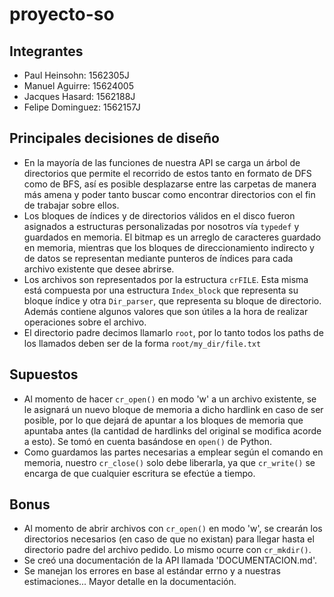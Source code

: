 # proyecto-so

## Integrantes

- Paul Heinsohn: 1562305J
- Manuel Aguirre: 15624005
- Jacques Hasard: 1562188J
- Felipe Dominguez: 1562157J

## Principales decisiones de diseño
* En la mayoría de las funciones de nuestra API se carga un árbol de directorios que permite el recorrido de estos tanto en formato de DFS como de BFS, así es posible desplazarse entre las carpetas de manera más amena y poder tanto buscar como encontrar directorios con el fin de trabajar sobre ellos.
* Los bloques de índices y de directorios válidos en el disco fueron asignados a estructuras personalizadas por nosotros vía `typedef` y guardados en memoria. El bitmap es un arreglo de caracteres guardado en memoria, mientras que los bloques de direccionamiento indirecto y de datos se representan mediante punteros de índices para cada archivo existente que desee abrirse.
* Los archivos son representados por la estructura `crFILE`. Esta misma está compuesta por una estructura `Index_block` que representa su bloque índice y otra `Dir_parser`, que representa su bloque de directorio. Además contiene algunos valores que son útiles a la hora de realizar operaciones sobre el archivo.
* El directorio padre decimos llamarlo `root`, por lo tanto todos los paths de los llamados deben ser de la forma `root/my_dir/file.txt`

## Supuestos
* Al momento de hacer `cr_open()` en modo 'w' a un archivo existente, se le asignará un nuevo bloque de memoria a dicho hardlink en caso de ser posible, por lo que dejará de apuntar a los bloques de memoria que apuntaba antes (la cantidad de hardlinks del original se modifica acorde a esto). Se tomó en cuenta basándose en `open()` de Python.
* Como guardamos las partes necesarias a emplear según el comando en memoria, nuestro `cr_close()` solo debe liberarla, ya que `cr_write()` se encarga de que cualquier escritura se efectúe a tiempo.

## Bonus
* Al momento de abrir archivos con `cr_open()` en modo 'w', se crearán los directorios necesarios (en caso de que no existan) para llegar hasta el directorio padre del archivo pedido. Lo mismo ocurre con `cr_mkdir()`.
* Se creó una documentación de la API llamada 'DOCUMENTACION.md'.
* Se manejan los errores en base al estándar errno y a nuestras estimaciones... Mayor detalle en la documentación.
